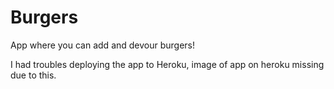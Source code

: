 # Burgers

App where you can add and devour burgers!

I had troubles deploying the app to Heroku, image of app on heroku missing due to this.

